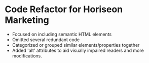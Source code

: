 
# Code Refactor for Horiseon Marketing

- Focused on including semantic HTML elements
- Omitted several redundant code
- Categorized or grouped similar elements/properties together
- Added 'alt' attributes to aid visually impaired readers and more modifications.
